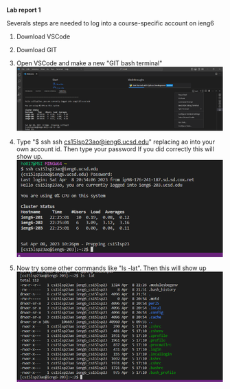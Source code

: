 **Lab report 1**

Severals steps are needed to log into a course-specific account on ieng6

1. Download VSCode
2. Download GIT
3. Open VSCode and make a new "GIT bash terminal" 
![Image](https://github.com/hojun01720/cse15l-lab-reports/blob/main/Screenshot%202023-04-08%20211501.png)

4. Type "$ ssh ssh cs15lsp23ao@ieng6.ucsd.edu" replacing ao into your own account id. Then type your password
If you did correctly this will show up.
![Immage](https://github.com/hojun01720/cse15l-lab-reports/blob/main/Screenshot%202023-04-08%20222709.png)

5. Now try some other commands like "ls -lat". Then this will show up
![Image](https://github.com/hojun01720/cse15l-lab-reports/blob/main/Screenshot%202023-04-08%20223125.png)
